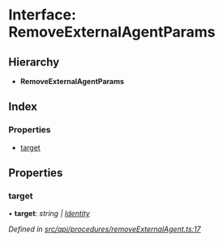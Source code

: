 # Interface: RemoveExternalAgentParams

## Hierarchy

* **RemoveExternalAgentParams**

## Index

### Properties

* [target](removeexternalagentparams.md#target)

## Properties

###  target

• **target**: *string | [Identity](../classes/identity.md)*

*Defined in [src/api/procedures/removeExternalAgent.ts:17](https://github.com/PolymathNetwork/polymesh-sdk/blob/7362b318/src/api/procedures/removeExternalAgent.ts#L17)*
